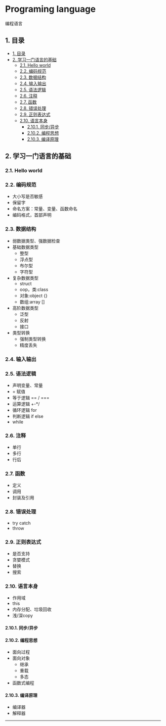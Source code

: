 
# Programing language

编程语言

## 1. 目录

<!-- TOC -->

- [1. 目录](#1-目录)
- [2. 学习一门语言的基础](#2-学习一门语言的基础)
  - [2.1. Hello world](#21-hello-world)
  - [2.2. 编码规范](#22-编码规范)
  - [2.3. 数据结构](#23-数据结构)
  - [2.4. 输入输出](#24-输入输出)
  - [2.5. 语法逻辑](#25-语法逻辑)
  - [2.6. 注释](#26-注释)
  - [2.7. 函数](#27-函数)
  - [2.8. 错误处理](#28-错误处理)
  - [2.9. 正则表达式](#29-正则表达式)
  - [2.10. 语言本身](#210-语言本身)
    - [2.10.1. 同步/异步](#2101-同步异步)
    - [2.10.2. 编程思想](#2102-编程思想)
    - [2.10.3. 编译原理](#2103-编译原理)

<!-- /TOC -->

## 2. 学习一门语言的基础

### 2.1. Hello world

### 2.2. 编码规范

- 大小写是否敏感
- 保留字
- 命名方案：常量、变量、函数命名
- 编码格式，首部声明

### 2.3. 数据结构

- 弱数据类型、强数据检查
- 基础数据类型
    - 整型
    - 浮点型
    - 布尔型
    - 字符型
- 复杂数据类型
    - struct
    - oop，类:class
    - 对象:object {}
    - 数组:array []
- 高阶数据类型
    - 泛型
    - 反射
    - 接口
- 类型转换
    - 强制类型转换
    - 精度丢失  

### 2.4. 输入输出

### 2.5. 语法逻辑

- 声明变量、常量
- = 赋值
- 等于逻辑 == / ===
- 运算逻辑 +-*/ 
- 循环逻辑 for
- 判断逻辑 if else
- while

### 2.6. 注释

- 单行
- 多行
- 行后

### 2.7. 函数

- 定义
- 调用
- 封装及引用

### 2.8. 错误处理

- try catch
- throw

### 2.9. 正则表达式

- 是否支持
- 贪婪模式
- 替换
- 搜索

### 2.10. 语言本身

- 作用域
- this
- 内存分配、垃圾回收
- 浅/深copy

#### 2.10.1. 同步/异步

#### 2.10.2. 编程思想

- 面向过程
- 面向对象
    - 继承
    - 重载
    - 多态
- 函数式编程

#### 2.10.3. 编译原理

- 编译器
- 解释器

***
